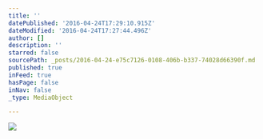 ```yaml
---
title: ''
datePublished: '2016-04-24T17:29:10.915Z'
dateModified: '2016-04-24T17:27:44.496Z'
author: []
description: ''
starred: false
sourcePath: _posts/2016-04-24-e75c7126-0108-406b-b337-74028d66390f.md
published: true
inFeed: true
hasPage: false
inNav: false
_type: MediaObject

---
```

![](https://the-grid-user-content.s3-us-west-2.amazonaws.com/64eb8f8e-61ca-4c1f-9564-0c0adb3de53a.jpg)